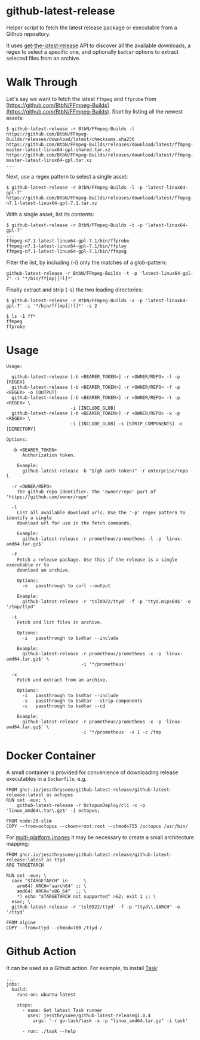 # github-latest-release

Helper script to fetch the latest release package or executable from a Github repository.

It uses [get-the-latest-release](https://docs.github.com/en/rest/releases/releases?apiVersion=2022-11-28#get-the-latest-release) API
to discover all the available downloads, a regex to select a specific one, and optionally `badtar` options to extract selected files
from an archive.

# Walk Through

Let's say we want to fetch the latest `ffmpeg` and `ffprobe` from [https://github.com/BtbN/FFmpeg-Builds](https://github.com/BtbN/FFmpeg-Builds).
Start by listing all the newest assets:

    $ github-latest-release -r BtbN/FFmpeg-Builds -l
    https://github.com/BtbN/FFmpeg-Builds/releases/download/latest/checksums.sha256
    https://github.com/BtbN/FFmpeg-Builds/releases/download/latest/ffmpeg-master-latest-linux64-gpl-shared.tar.xz
    https://github.com/BtbN/FFmpeg-Builds/releases/download/latest/ffmpeg-master-latest-linux64-gpl.tar.xz
    ...

Next, use a regex pattern to select a single asset:

    $ github-latest-release -r BtbN/FFmpeg-Builds -l -p 'latest-linux64-gpl-7'
    https://github.com/BtbN/FFmpeg-Builds/releases/download/latest/ffmpeg-n7.1-latest-linux64-gpl-7.1.tar.xz

With a single asset, list its contents:

    $ github-latest-release -r BtbN/FFmpeg-Builds -t -p 'latest-linux64-gpl-7'
    ...
    ffmpeg-n7.1-latest-linux64-gpl-7.1/bin/ffprobe
    ffmpeg-n7.1-latest-linux64-gpl-7.1/bin/ffplay
    ffmpeg-n7.1-latest-linux64-gpl-7.1/bin/ffmpeg

Filter the list, by including (-i) only the matches of a glob-pattern:

    github-latest-release -r BtbN/FFmpeg-Builds -t -p 'latest-linux64-gpl-7' -i '*/bin/ff[mp][!l]*'

Finally extract and strip (-s) the two leading directories:

    $ github-latest-release -r BtbN/FFmpeg-Builds -x -p 'latest-linux64-gpl-7' -i '*/bin/ff[mp][!l]*' -s 2

    $ ls -1 ff*
    ffmpeg
    ffprobe

# Usage

    Usage:

      github-latest-release [-b <BEARER_TOKEN>] -r <OWNER/REPO> -l -p [REGEX]
      github-latest-release [-b <BEARER_TOKEN>] -r <OWNER/REPO> -f -p <REGEX> -o [OUTPUT]
      github-latest-release [-b <BEARER_TOKEN>] -r <OWNER/REPO> -t -p <REGEX> \
                            -i [INCLUDE_GLOB]
      github-latest-release [-b <BEARER_TOKEN>] -r <OWNER/REPO> -x -p <REGEX> \
                            -i [INCLUDE_GLOB] -s [STRIP_COMPONENTS] -c [DIRECTORY]

    Options:

      -b <BEARER_TOKEN>
          Authorization token.

        Example:
          github-latest-release -b "$(gh auth token)" -r enterprise/repo -l

      -r <OWNER/REPO>
        The github repo identifier. The 'owner/repo' part of 'https://github.com/owner/repo'

      -l
        List all available download urls. Use the '-p' regex pattern to identify a single
        download url for use in the fetch commands.

        Example:
          github-latest-release -r prometheus/prometheus -l -p 'linux-amd64.tar.gz$'

      -f
        Fetch a release package. Use this if the release is a single executable or to
        download an archive.

        Options:
          -o   passthrough to curl --output

        Example:
          github-latest-release -r 'tsl0922/ttyd' -f -p 'ttyd.mips64$' -o '/tmp/ttyd'

      -t
        Fetch and list files in archive.

        Options:
          -i   passthrough to bsdtar --include

        Example:
          github-latest-release -r prometheus/prometheus -x -p 'linux-amd64.tar.gz$' \
                                -i '*/prometheus'

      -x
        Fetch and extract from an archive.

        Options:
          -i   passthrough to bsdtar --include
          -s   passthrough to bsdtar --strip-components
          -c   passthrough to bsdtar --cd

        Example:
          github-latest-release -r prometheus/prometheus -x -p 'linux-amd64.tar.gz$' \
                                -i '*/prometheus' -s 1 -c /tmp

# Docker Container

A small container is provided for convenience of downloading release executables in a `Dockerfile`, e.g.

    FROM ghcr.io/jessthrysoee/github-latest-release/github-latest-release:latest as octopus
    RUN set -eux; \
        github-latest-release -r OctopusDeploy/cli -x -p 'linux_amd64\.tar\.gz$' -i octopus;

    FROM node:20-slim
    COPY --from=octopus --chown=root:root --chmod=755 /octopus /usr/bin/

For [multi-platform images](https://docs.docker.com/build/building/multi-platform/) it may be necessary to create a small
architecture mapping:

    FROM ghcr.io/jessthrysoee/github-latest-release/github-latest-release:latest as ttyd
    ARG TARGETARCH

    RUN set -eux; \
      case "$TARGETARCH" in      \
        arm64) ARCH="aarch64" ;; \
        amd64) ARCH="x86_64"  ;; \
        *) echo "$TARGETARCH not supported" >&2; exit 1 ;; \
      esac; \
      github-latest-release -r 'tsl0922/ttyd' -f -p "ttyd\\.$ARCH" -o '/ttyd'

    FROM alpine
    COPY --from=ttyd --chmod=700 /ttyd /

# Github Action

It can be used as a Github action. For example, to install [Task](https://github.com/go-task/task):

    ...
    jobs:
      build:
        runs-on: ubuntu-latest

        steps:
          - name: Get latest Task runner
            uses: jessthrysoee/github-latest-release@1.0.4
              args: '-r go-task/task -x -p "linux_amd64.tar.gz" -i task'

          - run: ./task --help
